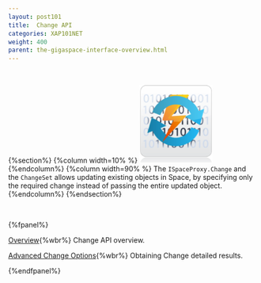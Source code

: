 ```yaml
---
layout: post101
title:  Change API
categories: XAP101NET
weight: 400
parent: the-gigaspace-interface-overview.html
---
```


<br>

{%section%}
{%column width=10% %}
![cassandra.png](/attachment_files/subject/change-api.png)
{%endcolumn%}
{%column width=90% %}
The `ISpaceProxy.Change` and the `ChangeSet` allows updating existing objects in Space, by specifying only the required change instead of passing the entire updated object.
{%endcolumn%}
{%endsection%}



<br>

{%fpanel%}

[Overview](./change-api.html){%wbr%}
Change API overview.

[Advanced Change Options](./change-api-advanced.html){%wbr%}
Obtaining Change detailed results.

{%endfpanel%}
